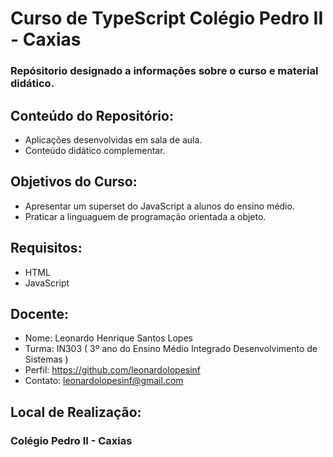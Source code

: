 # Curso de TypeScript Colégio Pedro II - Caxias
### Repósitorio designado a informações sobre o curso e material didático.

## Conteúdo do Repositório:
+ Aplicações desenvolvidas em sala de aula.
+ Conteúdo didático complementar.

## Objetivos do Curso:
+ Apresentar um superset do JavaScript a alunos do ensino médio.
+ Praticar a linguaguem de programação orientada a objeto. 

## Requisitos:
+ HTML
+ JavaScript

## Docente:
+ Nome: Leonardo Henrique Santos Lopes
+ Turma: IN303 ( 3º ano do Ensino Médio Integrado Desenvolvimento de Sistemas )  
+ Perfil: https://github.com/leonardolopesinf
+ Contato: leonardolopesinf@gmail.com 

## Local de Realização:
### Colégio Pedro II - Caxias 

